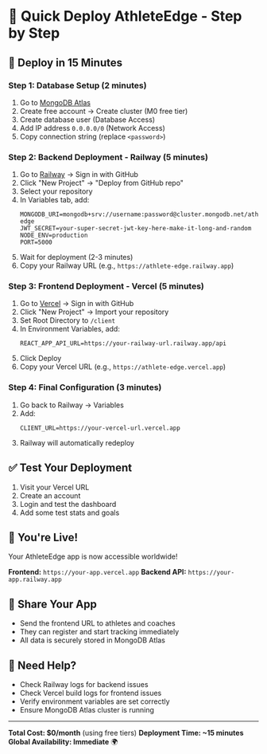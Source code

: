 # 🚀 Quick Deploy AthleteEdge - Step by Step

## 🎯 Deploy in 15 Minutes

### Step 1: Database Setup (2 minutes)
1. Go to [MongoDB Atlas](https://www.mongodb.com/atlas)
2. Create free account → Create cluster (M0 free tier)
3. Create database user (Database Access)
4. Add IP address `0.0.0.0/0` (Network Access)
5. Copy connection string (replace `<password>`)

### Step 2: Backend Deployment - Railway (5 minutes)
1. Go to [Railway](https://railway.app) → Sign in with GitHub
2. Click "New Project" → "Deploy from GitHub repo"
3. Select your repository
4. In Variables tab, add:
   ```
   MONGODB_URI=mongodb+srv://username:password@cluster.mongodb.net/athlete-edge
   JWT_SECRET=your-super-secret-jwt-key-here-make-it-long-and-random
   NODE_ENV=production
   PORT=5000
   ```
5. Wait for deployment (2-3 minutes)
6. Copy your Railway URL (e.g., `https://athlete-edge.railway.app`)

### Step 3: Frontend Deployment - Vercel (5 minutes)
1. Go to [Vercel](https://vercel.com) → Sign in with GitHub
2. Click "New Project" → Import your repository
3. Set Root Directory to `/client`
4. In Environment Variables, add:
   ```
   REACT_APP_API_URL=https://your-railway-url.railway.app/api
   ```
5. Click Deploy
6. Copy your Vercel URL (e.g., `https://athlete-edge.vercel.app`)

### Step 4: Final Configuration (3 minutes)
1. Go back to Railway → Variables
2. Add:
   ```
   CLIENT_URL=https://your-vercel-url.vercel.app
   ```
3. Railway will automatically redeploy

## ✅ Test Your Deployment
1. Visit your Vercel URL
2. Create an account
3. Login and test the dashboard
4. Add some test stats and goals

## 🎉 You're Live!
Your AthleteEdge app is now accessible worldwide!

**Frontend:** `https://your-app.vercel.app`
**Backend API:** `https://your-app.railway.app`

## 📱 Share Your App
- Send the frontend URL to athletes and coaches
- They can register and start tracking immediately
- All data is securely stored in MongoDB Atlas

## 🔧 Need Help?
- Check Railway logs for backend issues
- Check Vercel build logs for frontend issues
- Verify environment variables are set correctly
- Ensure MongoDB Atlas cluster is running

---
**Total Cost: $0/month** (using free tiers)
**Deployment Time: ~15 minutes**
**Global Availability: Immediate** 🌍
